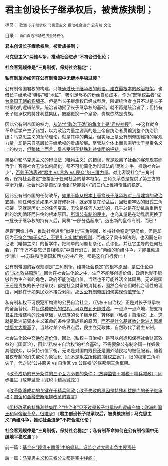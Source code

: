 # 君主创设长子继承权后，被贵族挟制；

标签： `欧洲` `长子继承权` `马克思主义` `推动社会进步` `公有制` `文化` 

目录： `自由自治市场经济去特权化`

**君主创设长子继承权后，被贵族挟制；**

**马克思主义“两维斗争，推动社会进步”不符合进化论；**

**社会客观规律是“三角制衡，保持社会稳定”；**

**私有制革命如何在公有制帝国中无缝地平稳过渡**？

公有制帝国君权的构建，只能[通过长子继承权的创设，建立最根本的政治框架](../../../2012/10/3/长子继承权primogeniture是封建的基础.md)，也借长子继承权“特供”和“地位”，吸引足够多的粉丝自负成本，[作为“既望权益者”成为帝国王朝的狗腿子](../../../2011/11/2/不是信仰特权的，就是追求利益的.md)。但是当长子继承权已经成型后，所谓统治者也只不过是长子继承权的逻辑结果。统治者动摇了长子继承权的基础，就不再是统治者了；但持有长子继承权的特殊利益集团，废黜更换一个皇帝，贵族依然是贵族。

因此公有制帝国的权力，[从法学“政治正确”的角度上是“君权神授](../../../2012/10/4/中世纪教会的权威和国王革命和长子继承权.md)”，——>这样就令革命哲学产生了错觉，以为政治力量之源真的是上帝自统治者贯输到整个统治阶级；马克思主义的革命理论，就是其中的典型。但实际上是公有制帝国维持的客观力量，却是来自基层长子继承权的贵族阶层。尽管从个体上而言需听命于皇帝名义上的权力，[但整体上而言，皇帝受制于特殊利益集团的把持](../../../2011/11/24/（皇帝＋自耕农民）社会联盟的政治意义.md)。挟制！

[黑格尔和马克思主义的辩证法（唯物主义）的错误](../../../2011/3/1/物极必反规律和辩证法.md)，就是脱离了社会的客观现实而哲学！客观社会无论如何简化，都不可能简化为辩证法的“两维斗争，推动社会进步”，[否则无法表述“君主
vs 贵族 vs
民众”的三维力量](../../../2011/11/25/传统道德对“暴君，独裁者”是妖魔化的；.md)。对比客观社会“三角制衡，保持社会稳定”更接近于任何社会的基本框架。三角关系总是提供了第三方的平衡力量，社会也总是自动复合到“势能最小”的三角上维持惰性的稳定。

因此公有制帝国的任何改革，[如果不能从根本上替换长子继承权对上层建筑的政治支持](../../../2012/10/10/一个贪官叫腐败，一个单位的腐败叫创收.md)，则任何改革如果不是修修补补，就必定是在动乱后，回归更牢固的旧式三角框架。这就是历史上的任何变革，无论是任何人发动的，几乎总是在动乱后重新复辟的治乱循环而告终的根本原因。[所谓公有制的民主](../../../2012/9/13/瞎了眼的公害，沉默中的国民.md)，也充其量是在动乱后更换了一批长子继承权的持有人后，同样“一部分选起来”，选出新的皇帝专制，而已！

尽管“两维斗争，推动社会进步”似乎比“三角制衡，维持社会稳定”更简单，但是却因为[不符合“如无实证，不要引入实体”的规则](../../../2010/1/5/存实除虚的奥卡姆剃刀法则.md)，而违反了奥卡姆法则，也因而在辩证法（唯物主义）的哲学中，把简单的问题复杂化，荒谬化，并让它主导的任何社会，[在“千万不要忘记自相残杀”中自行消亡](../../../2011/7/10/彻头彻尾的《通往奴役之路》.md)，因为“两维的阶级斗争，才能推动进步”嘛！——>苏联和毛帝国和西方的共产党，都是这样自行衰亡！

公有制帝国的客观规则是“三角制衡，维持社会稳定”的根本原因，[是进化论中的“成本效益原理”。](../../../2010/4/20/人性决定利益；利益-&gt;经济；经济-&gt;政治；政治-&gt;军事.md)因为在社会进化论之中，生产不能够创造价值，政府也就不能够作为生产者的角色，政府不能创造价值，当然也不可能养活全体国民。无论是国王还是贵族的长子继承权，都是社会财富的消耗者，固然会有它们时代合理性的理由，问题在于如果民众不接受剥削，[那么公有制帝国如何实现价值守恒](../../../2008/8/25/价值守恒定律：交换决定价值，政府采购与泡沫GDP.md)？

私有制私权不可侵犯所构建的公民自治社会，（私权＋自治权）正是对长子继承权的全面替代，并且[这种取代的过程，可以做到无缝过渡](../../../2012/1/4/民主进程，既非从下而上，也非从上而下.md)。一点点一点点地，把支持君主政治结构的政治基础，从贵族的长子继承权，转移到（私权＋自治权）上。这就是欧洲前资本主义革命的条件渐渐成熟的原因，[而不是什么基督教让欧洲人思想觉悟大大提高](../../../2012/10/4/马克思主义是翻版基督教的替代性宗教.md)了。当越过某个临界点后，民主立宪政体，自然取代了君主专制。

社会进化论中[交换创造价值](../../../2011/6/2/市场经济确保可持续性.md)，因此（私权＋自治权）是可以创造和保存社会财富效益的（国富论），因此“私权＋自治权“的社会基础，不需要象公有制帝国一样奴役其他民众，以保持价值平衡，无论是对国内贱民还是国外殖民地的被征服者。随着君权专制的消失或沦为象征化（[而不是毛左所称的“特权立宪](../../../2011/10/21/英国光荣革命是铲除特权.md)”），旧的稳定三角消失了，代之以“公共服务
vs 自治区 vs 公民权”的联邦制三角框架。

《[改革成功的充分条件的三个互为必要的条件；（放弃监管＋减税＋精兵减政）；同步推进（放弃监管＋减税＋精兵减政）](../../../2012/10/15/（放弃监管＋减税＋精兵减政）互为必要条件.md)》

《[改革能够成功的关键在于精兵简政；改革失败的原因是特殊利益部门的长子继承权；国企和金融垄断阻挠改革的宣言](../../../2012/10/15/改革能够成功的关键在于精兵简政.md)》

《[阻挠改革的特殊利益集团？“统治者”只不过是长子继承权的逻辑产物；欧洲的国王和皇帝很革命，很进步](../../../2012/10/15/欧洲的国王和皇帝很革命，很进步.md)》《**君主创设长子继承权后，被贵族挟制；马克思主义“两维斗争，推动社会进步”不符合进化论；**

**社会客观规律是“三角制衡，保持社会稳定”；私有制革命如何在公有制帝国中无缝地平稳过渡**？》

前一篇：[基金在“现货＋期货”中的倾轧，证监会对大熊市负主要责任](../../../2012/10/15/基金在“现货＋期货”中的倾轧，证监会对大熊市负主要责任.md)

后一篇：[马克思主义和三权分立都是空中楼阁；](../../../2012/10/16/马克思主义和三权分立都是空中楼阁；.md)